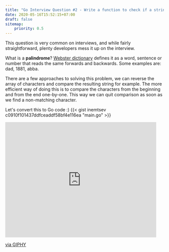 ```yaml
---
title: "Go Interview Question #2 - Write a function to check if a string is a palindrome"
date: 2020-05-16T15:52:15+07:00
draft: false
sitemap: 
    priority: 0.5
---
```


This question is very common on interviews, and while fairly straightforward, plenty developers mess it up on the interview. 

What is a **palindrome**? [Webster dictionary](https://www.merriam-webster.com/dictionary/palindrome) defines it as a word, sentence or number that reads the same forwards and backwards. Some examples are: dad, 1881, abba.

There are a few approaches to solving this problem, we can reverse the array of characters and compare the resulting string for example. The more efficient way of doing this is to compare the characters from the beginning and from the end one-by-one. This way we can quit comparison as soon as we find a non-matching character. 

Let's convert this to Go code :)
{{< gist inemtsev c0910f101437ddfceaddf58bf4e116ea "main.go" >}}

<iframe src="https://giphy.com/embed/3o6MbmRKD8vNq7eSvC" width="480" height="366" frameBorder="0" class="giphy-embed" allowFullScreen></iframe><p><a href="https://giphy.com/gifs/season-10-the-simpsons-10x22-3o6MbmRKD8vNq7eSvC">via GIPHY</a></p>